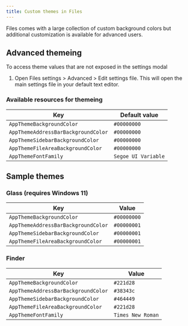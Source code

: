 ```yaml
---
title: Custom themes in Files
---
```


Files comes with a large collection of custom background colors but additional customization is available for advanced users.

## Advanced themeing
To access theme values that are not exposed in the settings modal
1. Open Files settings > Advanced > Edit settings file. This will open the main settings file in your default text editor.

### Available resources for themeing

| Key                                   | Default value                                |
| ------------------------------------- | -------------------------------------------- |
| `AppThemeBackgroundColor`             | `#00000000`                                  |
| `AppThemeAddressBarBackgroundColor`   | `#00000000`                                  |
| `AppThemeSidebarBackgroundColor`      | `#00000000`                                  |
| `AppThemeFileAreaBackgroundColor`     | `#00000000`                                  |
| `AppThemeFontFamily`                  | `Segoe UI Variable`                          |


## Sample themes

### Glass (requires Windows 11)
| Key                                   | Value                         |
| ------------------------------------- | ------------------------------|
| `AppThemeBackgroundColor`             | `#00000000`                   |
| `AppThemeAddressBarBackgroundColor`   | `#00000001`                   |
| `AppThemeSidebarBackgroundColor`      | `#00000001`                   |
| `AppThemeFileAreaBackgroundColor`     | `#00000001`                   |

### Finder
| Key                                   | Value                         |
| ------------------------------------- | ------------------------------|
| `AppThemeBackgroundColor`             | `#221d28`                     |
| `AppThemeAddressBarBackgroundColor`   | `#38343c`                     |
| `AppThemeSidebarBackgroundColor`      | `#464449`                     |
| `AppThemeFileAreaBackgroundColor`     | `#221d28`                     |
| `AppThemeFontFamily`                  | `Times New Roman`             |

